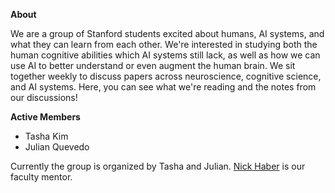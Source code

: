 **About**

We are a group of Stanford students excited about humans, AI systems, and what they can learn from each other. We're interested in studying both the human cognitive abilities which AI systems still lack, as well as how we can use AI to better understand or even augment the human brain. We sit together weekly to discuss papers across neuroscience, cognitive science, and AI systems. Here, you can see what we're reading and the notes from our discussions!

**Active Members**
-   Tasha Kim
-   Julian Quevedo

Currently the group is organized by Tasha and Julian. [Nick Haber](https://www.autonomousagents.stanford.edu/people) is our faculty mentor.
